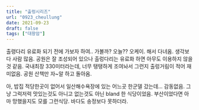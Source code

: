 ```yaml
---
title: "출렁시리즈"
url: "0923_cheullung"
date: 2021-09-23
draft: false
tags: ["대왕암"]
---
```

출령다리 유료화 되기 전에 가보자 하여.. 가볼까? 오늘?? 오케이. 해서 다녀옴. 생각보다 사람 많음. 공원은 잘 조성되어 있으나 출렁다리는 유료화 하면 아무도 이용하지 않을 것 같음. 국내최장 330미터라는데, 너무 탱탱하게 조여놔서 그런지 출렁거림이 적어 재미없음. 공원 산책만 자~알 하고 돌아옴.

아, 밥집 적당한곳이 없어서 일산해수욕장에 있는 어느곳 한군델 갔는데... 감동없음. 그냥 그럭저럭 맛있는것도 아니고 없는것도 아닌 bland 한 식당이었음. 부산이었다면 아마 망했을지도 모를 그런식당. 바다도 송정보다 못하더라.

